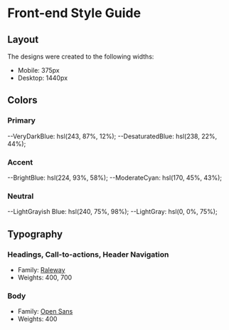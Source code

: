 # Front-end Style Guide

## Layout

The designs were created to the following widths:

- Mobile: 375px
- Desktop: 1440px

## Colors

### Primary

--VeryDarkBlue: hsl(243, 87%, 12%);
--DesaturatedBlue: hsl(238, 22%, 44%);

### Accent

--BrightBlue: hsl(224, 93%, 58%);
--ModerateCyan: hsl(170, 45%, 43%);

### Neutral

--LightGrayish Blue: hsl(240, 75%, 98%);
--LightGray: hsl(0, 0%, 75%);

## Typography

### Headings, Call-to-actions, Header Navigation

- Family: [Raleway](https://fonts.google.com/specimen/Raleway)
- Weights: 400, 700

### Body

- Family: [Open Sans](https://fonts.google.com/specimen/Open+Sans)
- Weights: 400